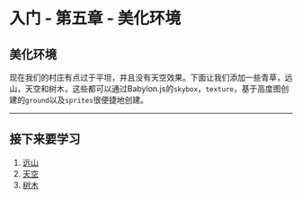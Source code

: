 入门 - 第五章 - 美化环境
===

## 美化环境

现在我们的村庄有点过于平坦，并且没有天空效果。下面让我们添加一些青草，远山，天空和树木，这些都可以通过Babylon.js的`skybox`，`texture`，基于高度图创建的`ground`以及`sprites`很便捷地创建。

---

## 接下来要学习

1. [远山](./1-远山.md)
2. [天空](./2-天空.md)
3. [树木](./3-树木.md)